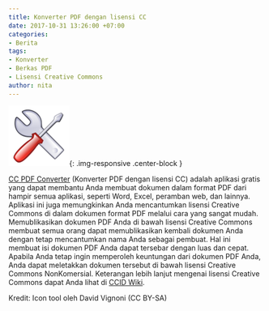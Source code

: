 ```yaml
---
title: Konverter PDF dengan lisensi CC
date: 2017-10-31 13:26:00 +07:00
categories:
- Berita
tags:
- Konverter
- Berkas PDF
- Lisensi Creative Commons
author: nita
---
```


![Icon_tools.png](/uploads/Icon_tools.png){: .img-responsive .center-block }

[CC PDF Converter](http://www.cogniview.com/cc-pdf-converter.php) (Konverter PDF dengan lisensi CC) adalah aplikasi gratis yang dapat membantu Anda membuat dokumen dalam format PDF dari hampir semua aplikasi, seperti Word, Excel, peramban web, dan lainnya. Aplikasi ini juga memungkinkan Anda mencantumkan lisensi Creative Commons di dalam dokumen format PDF melalui cara yang sangat mudah. Memublikasikan dokumen PDF Anda di bawah lisensi Creative Commons membuat semua orang dapat memublikasikan kembali dokumen Anda dengan tetap mencantumkan nama Anda sebagai pembuat. Hal ini membuat isi dokumen PDF Anda dapat tersebar dengan luas dan cepat. Apabila Anda tetap ingin memperoleh keuntungan dari dokumen PDF Anda, Anda dapat meletakkan dokumen tersebut di bawah lisensi Creative Commons NonKomersial. Keterangan lebih lanjut mengenai lisensi Creative Commons dapat Anda lihat di [CCID Wiki](http://wiki.creativecommons.or.id/).

Kredit: Icon tool oleh David Vignoni (CC BY-SA)
